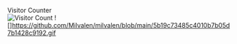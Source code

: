 Visitor Counter<br>
![Visitor Count](https://profile-counter.glitch.me/Milvalen/count.svg)
![]https://github.com/Milvalen/milvalen/blob/main/5b19c73485c4010b7b05d7b1428c9192.gif
